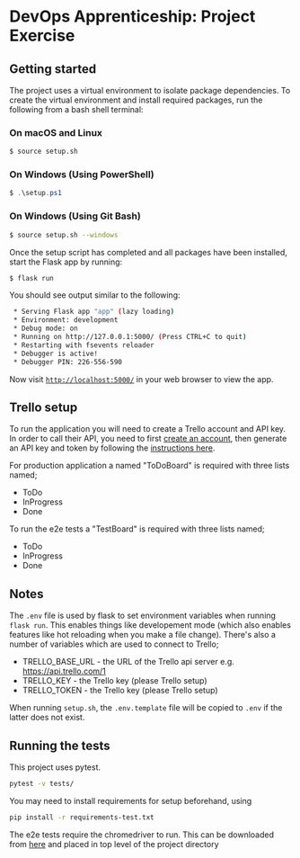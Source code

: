 # DevOps Apprenticeship: Project Exercise

## Getting started

The project uses a virtual environment to isolate package dependencies. To create the virtual environment and install required packages, run the following from a bash shell terminal:

### On macOS and Linux
```bash
$ source setup.sh
```
### On Windows (Using PowerShell)
```powershell
$ .\setup.ps1
```
### On Windows (Using Git Bash)
```bash
$ source setup.sh --windows
```

Once the setup script has completed and all packages have been installed, start the Flask app by running:
```bash
$ flask run
```

You should see output similar to the following:
```bash
 * Serving Flask app "app" (lazy loading)
 * Environment: development
 * Debug mode: on
 * Running on http://127.0.0.1:5000/ (Press CTRL+C to quit)
 * Restarting with fsevents reloader
 * Debugger is active!
 * Debugger PIN: 226-556-590
```
Now visit [`http://localhost:5000/`](http://localhost:5000/) in your web browser to view the app.

## Trello setup
To run the application you will need to create a Trello account and API key. In order to call their API, you need to first [create an account](https://trello.com/signup), then generate an API key and token by following the [instructions here](https://trello.com/app-key).

For production application a named "ToDoBoard" is required with three lists named;
* ToDo
* InProgress
* Done

To run the e2e tests a "TestBoard" is required with three lists named; 
* ToDo
* InProgress
* Done

## Notes

The `.env` file is used by flask to set environment variables when running `flask run`. This enables things like developement mode (which also enables features like hot reloading when you make a file change).
There's also a number of variables which are used to connect to Trello;
* TRELLO_BASE_URL - the URL of the Trello api server e.g. https://api.trello.com/1
* TRELLO_KEY - the Trello key (please Trello setup)
* TRELLO_TOKEN - the Trello key (please Trello setup)

When running `setup.sh`, the `.env.template` file will be copied to `.env` if the latter does not exist.

## Running the tests
This project uses pytest.

```bash
pytest -v tests/
```
You may need to install requirements for setup beforehand, using

```bash
pip install -r requirements-test.txt
```
The e2e tests require the chromedriver to run. This can be downloaded from [here](https://sites.google.com/a/chromium.org/chromedriver/downloads) and placed in top level of the project directory  